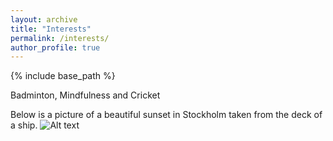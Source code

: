```yaml
---
layout: archive
title: "Interests"
permalink: /interests/
author_profile: true
---
```


{% include base_path %}

Badminton, Mindfulness and Cricket

Below is a picture of a beautiful sunset in Stockholm taken from the deck of a ship.
![Alt text](https://gourav-prateek-sharma.github.io/files/images/1679178556461.jpg "Sunset in Stockholm.")


